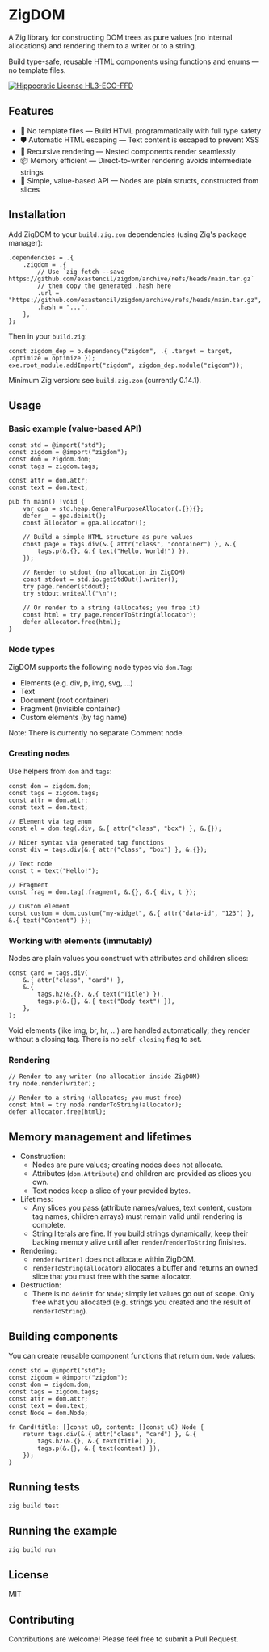 # ZigDOM

A Zig library for constructing DOM trees as pure values (no internal
allocations) and rendering them to a writer or to a string.

Build type-safe, reusable HTML components using functions and
enums — no template files.

[![Hippocratic License HL3-ECO-FFD](https://img.shields.io/static/v1?label=Hippocratic%20License&message=HL3-ECO-FFD&labelColor=5e2751&color=bc8c3d)](https://firstdonoharm.dev/version/3/0/eco-ffd.html)

## Features

- 🔧 No template files — Build HTML programmatically with full type safety
- 🛡️ Automatic HTML escaping — Text content is escaped to prevent XSS
- 🌳 Recursive rendering — Nested components render seamlessly
- 📦 Memory efficient — Direct-to-writer rendering avoids intermediate strings
- 🎯 Simple, value-based API — Nodes are plain structs, constructed from slices

## Installation

Add ZigDOM to your `build.zig.zon` dependencies (using Zig's package manager):

```zig
.dependencies = .{
    .zigdom = .{
        // Use `zig fetch --save https://github.com/exastencil/zigdom/archive/refs/heads/main.tar.gz`
        // then copy the generated .hash here
        .url = "https://github.com/exastencil/zigdom/archive/refs/heads/main.tar.gz",
        .hash = "...",
    },
};
```

Then in your `build.zig`:

```zig
const zigdom_dep = b.dependency("zigdom", .{ .target = target, .optimize = optimize });
exe.root_module.addImport("zigdom", zigdom_dep.module("zigdom"));
```

Minimum Zig version: see `build.zig.zon` (currently 0.14.1).

## Usage

### Basic example (value-based API)

```zig
const std = @import("std");
const zigdom = @import("zigdom");
const dom = zigdom.dom;
const tags = zigdom.tags;

const attr = dom.attr;
const text = dom.text;

pub fn main() !void {
    var gpa = std.heap.GeneralPurposeAllocator(.{}){};
    defer _ = gpa.deinit();
    const allocator = gpa.allocator();

    // Build a simple HTML structure as pure values
    const page = tags.div(&.{ attr("class", "container") }, &.{
        tags.p(&.{}, &.{ text("Hello, World!") }),
    });

    // Render to stdout (no allocation in ZigDOM)
    const stdout = std.io.getStdOut().writer();
    try page.render(stdout);
    try stdout.writeAll("\n");

    // Or render to a string (allocates; you free it)
    const html = try page.renderToString(allocator);
    defer allocator.free(html);
}
```

### Node types

ZigDOM supports the following node types via `dom.Tag`:

- Elements (e.g. div, p, img, svg, ...)
- Text
- Document (root container)
- Fragment (invisible container)
- Custom elements (by tag name)

Note: There is currently no separate Comment node.

### Creating nodes

Use helpers from `dom` and `tags`:

```zig
const dom = zigdom.dom;
const tags = zigdom.tags;
const attr = dom.attr;
const text = dom.text;

// Element via tag enum
const el = dom.tag(.div, &.{ attr("class", "box") }, &.{});

// Nicer syntax via generated tag functions
const div = tags.div(&.{ attr("class", "box") }, &.{});

// Text node
const t = text("Hello!");

// Fragment
const frag = dom.tag(.fragment, &.{}, &.{ div, t });

// Custom element
const custom = dom.custom("my-widget", &.{ attr("data-id", "123") }, &.{ text("Content") });
```

### Working with elements (immutably)

Nodes are plain values you construct with attributes and children slices:

```zig
const card = tags.div(
    &.{ attr("class", "card") },
    &.{
        tags.h2(&.{}, &.{ text("Title") }),
        tags.p(&.{}, &.{ text("Body text") }),
    },
);
```

Void elements (like img, br, hr, ...) are handled automatically; they render without a closing tag. There is no `self_closing` flag to set.

### Rendering

```zig
// Render to any writer (no allocation inside ZigDOM)
try node.render(writer);

// Render to a string (allocates; you must free)
const html = try node.renderToString(allocator);
defer allocator.free(html);
```

## Memory management and lifetimes

- Construction:
  - Nodes are pure values; creating nodes does not allocate.
  - Attributes (`dom.Attribute`) and children are provided as slices you own.
  - Text nodes keep a slice of your provided bytes.
- Lifetimes:
  - Any slices you pass (attribute names/values, text content, custom tag names, children arrays) must remain valid until rendering is complete.
  - String literals are fine. If you build strings dynamically, keep their backing memory alive until after `render`/`renderToString` finishes.
- Rendering:
  - `render(writer)` does not allocate within ZigDOM.
  - `renderToString(allocator)` allocates a buffer and returns an owned slice that you must free with the same allocator.
- Destruction:
  - There is no `deinit` for `Node`; simply let values go out of scope. Only free what you allocated (e.g. strings you created and the result of `renderToString`).

## Building components

You can create reusable component functions that return `dom.Node` values:

```zig
const std = @import("std");
const zigdom = @import("zigdom");
const dom = zigdom.dom;
const tags = zigdom.tags;
const attr = dom.attr;
const text = dom.text;
const Node = dom.Node;

fn Card(title: []const u8, content: []const u8) Node {
    return tags.div(&.{ attr("class", "card") }, &.{
        tags.h2(&.{}, &.{ text(title) }),
        tags.p(&.{}, &.{ text(content) }),
    });
}
```

## Running tests

```bash
zig build test
```

## Running the example

```bash
zig build run
```

## License

MIT

## Contributing

Contributions are welcome! Please feel free to submit a Pull Request.
